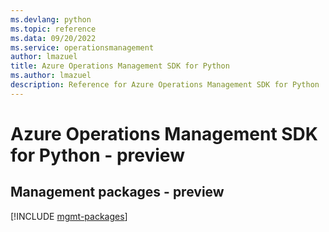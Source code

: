 ```yaml
---
ms.devlang: python
ms.topic: reference
ms.data: 09/20/2022
ms.service: operationsmanagement
author: lmazuel
title: Azure Operations Management SDK for Python
ms.author: lmazuel
description: Reference for Azure Operations Management SDK for Python
---
```

# Azure Operations Management SDK for Python - preview

## Management packages - preview
[!INCLUDE [mgmt-packages](operations-management-mgmt-index.md)]
